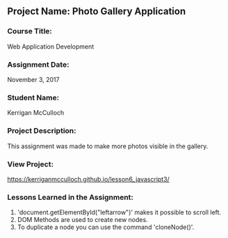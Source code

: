 ## Project Name:  Photo Gallery Application

### Course Title:
Web Application Development

### Assignment Date:  
November 3, 2017

### Student Name:  
Kerrigan McCulloch

### Project Description:
This assignment was made to make more photos visible in the gallery.

### View Project:
https://kerriganmcculloch.github.io/lesson6_javascript3/

### Lessons Learned in the Assignment:
1. 'document.getElementById("leftarrow")' makes it possible to scroll left.
2. DOM Methods are used to create new nodes.
3. To duplicate a node you can use the command 'cloneNode()'.
